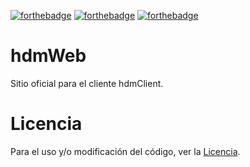 [![forthebadge](http://forthebadge.com/images/badges/uses-html.svg)](http://forthebadge.com) [![forthebadge](http://forthebadge.com/images/badges/uses-js.svg)](http://forthebadge.com) [![forthebadge](http://forthebadge.com/images/badges/uses-css.svg)](http://forthebadge.com) 

# hdmWeb
Sitio oficial para el cliente hdmClient.
# Licencia
Para el uso y/o modificación del código, ver la [Licencia](./LICENSE).